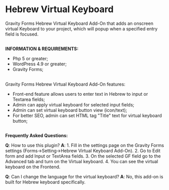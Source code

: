 # Hebrew Virtual Keyboard
Gravity Forms Hebrew Virtual Keyboard Add-On that adds an onscreen virtual Keyboard to your project, which will popup when a specified entry field is focused.
##
**INFORMATION & REQUIREMENTS:**
- Php 5 or greater;
- WordPress 4.9 or greater;
- Gravity Forms;
##
Gravity Forms Hebrew Virtual Keyboard Add-On features:
- Front-end feature allows users to enter text in Hebrew to input or Textarea fields;
- Admin can apply virtual keyboard for selected input fields;
- Admin can set virtual keyboard button view (icon/text);
- For better SEO, admin can set HTML tag "Title" text for virtual keyboard button;
##
**Frequently Asked Questions:**

**Q**: How to use this plugin?
**A**: 1. Fill in the settings page on the Gravity Forms settings (Forms->Setting->Hebrew Virtual Keyboard Add-On).
2. Go to Edit form and add Input or TextArea fields. 
3. On the selected GF field go to the Advanced tab and turn on the Virtual keyboard.
4. You can see the virtual keyboard on the Frontend.

**Q**: Can I change the language for the virtual keyboard?
**A**: No, this add-on is built for Hebrew keyboard specifically.
